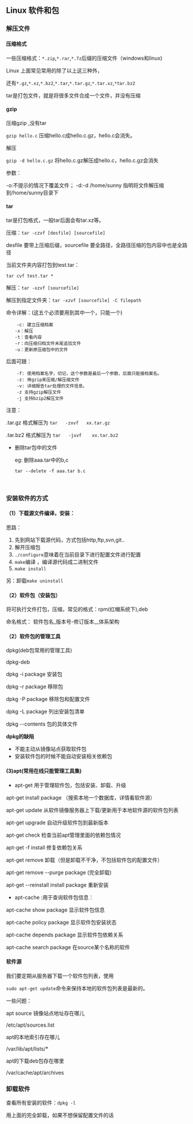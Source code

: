 ## Linux 软件和包



### 解压文件

#### 压缩格式

一些压缩格式：`*.zip`,`*.rar`,`*.7z`后缀的压缩文件（windows和linux)

Linux 上面常见常用的除了以上这三种外，

还有`*.gz`,`*.xz`,`*.bz2`,`*.tar`,`*.tar.gz`,`*.tar.xz`,`*tar.bz2`

tar是打包文件，就是将很多文件合成一个文件，并没有压缩

#### gzip

压缩gzip ,没有tar

`gzip hello.c` 压缩hello.c成hello.c.gz，hello.c会消失。

解压

`gzip -d hello.c.gz`   将hello.c.gz解压成hello.c，hello.c.gz会消失

参数：

-o:不提示的情况下覆盖文件；
-d:-d /home/sunny 指明将文件解压缩到/home/sunny目录下

#### tar

tar是打包格式，一般tar后面会有tar.xz等。

压缩：`tar -czvf [desfile] [sourcefile]`  

desfile 要带上压缩后缀，sourcefile 要全路径，全路径压缩的包内容中也是全路径

当前文件夹内容打包到test.tar：

`tar cvf test.tar *`

解压：`tar -xzvf [sourcefile]`  

解压到指定文件夹：`tar -xzvf [sourcefile] -C filepath`

命令详解：(这五个必须要用到其中一个，只能一个)

```
    -c: 建立压缩档案
　　-x：解压
　　-t：查看内容
　　-r：向压缩归档文件末尾追加文件
　　-u：更新原压缩包中的文件
```

后面可跟：

```
	-f: 使用档案名字，切记，这个参数是最后一个参数，后面只能接档案名。
	-z: 用gzip来压缩/解压缩文件
	-v: 详细报告tar处理的文件信息。
	-z 支持gzip解压文件
	-j 支持bzip2解压文件
```

注意：

.tar.gz     格式解压为   `tar   -zxvf   xx.tar.gz`

.tar.bz2   格式解压为    `tar   -jxvf    xx.tar.bz2`



- 删除tar包中的文件

  eg: 删除aaa.tar中的b,c

  `tar --delete -f aaa.tar b.c`

  ​



### 安装软件的方式

#### （1）下载源文件编译，安装：

思路：

1. 先到网站下载源代码，方式包括http,ftp,svn,git..
2. 解开压缩包
3. `./configure`意味着在当前目录下进行配置文件进行配置
4. `make`编译  ，编译源代码成二进制文件
5. `make install`

另：卸载`make uninstall`



#### （2）软件包（安装包）

将可执行文件打包，压缩，常见的格式：rpm(红帽系统下),deb

命名格式： 软件包名_版本号-修订版本__体系架构

#### （2）软件包的管理工具

dpkg(deb包常用的管理工具)

dpkg-deb

dpkg -i package 安装包

dpkg -r package 移除包

dpkg -P package 移除包和配置文件

dpkg -L package  列出安装包清单

dpkg --contents 包的具体文件

**dpkg的缺陷**

- 不能主动从镜像站点获取软件包
- 安装软件包的时候不能自动安装相关依赖包

#### (3)apt(常用在线只能管理工具集)

- apt-get 用于管理软件包，包括安装、卸载、升级

apt-get install package （搜索本地一个数据库，详情看软件源）

apt-get update   从软件镜像服务器上下载/更新用于本地软件源的软件包列表

apt-get upgrade 自动升级软件包到最新版本

apt-get check 检查当前apt管理里面的依赖包情况

apt-get -f install 修复依赖包关系

apt-get remove 卸载（但是卸载不干净，不包括软件包的配置文件）

apt-get remove --purge package (完全卸载)

apt-get --reinstall install package  重新安装



- apt-cache :用于查询软件包信息：

apt-cache show package 显示软件包信息

apt-cache policy package 显示软件包安装状态

apt-cache depends package 显示软件包依赖关系

apt-cache search package 在source某个名称的软件



#### 软件源

我们要定期从服务器下载一个软件包列表，使用

`sudo apt-get update`命令来保持本地的软件包列表是最新的。



一些问题：

apt source 镜像站点地址存在哪儿

/etc/apt/sources.list

apt的本地索引存在哪儿

/var/lib/apt/lists/*

apt的下载deb包存在哪里

/var/cache/apt/archives



### 卸载软件

查看所有安装的软件：`dpkg -l`

用上面的完全卸载，如果不想保留配置文件的话

